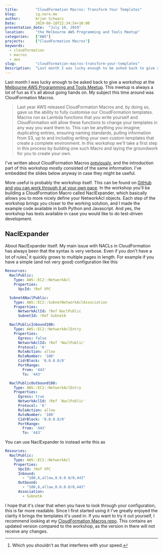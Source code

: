 ```yaml
---
title:        "CloudFormation Macros: Transform Your Templates"
blog:         ig.nore.me
author:       Arjen Schwarz
Date:         2019-08-18T22:34:54+10:00
presentation_date:  "July 10, 2019"
location:     "the Melbourne AWS Programming and Tools Meetup"
categories:   ["AWS"]
projects:     ["CloudFormation Macros"]
keywords:
  - cloudformation
  - macros
  - aws
slug:         "cloudformation-macros-transform-your-templates"
Description:  "Last month I was lucky enough to be asked back to give a workshop at the Melbourne AWS Programming and Tools Meetup. This meetup is always a lot of fun as it's all about going hands on. My subject this time around was CloudFormation Macros."
---
```


Last month I was lucky enough to be asked back to give a workshop at the [Melbourne AWS Programming and Tools Meetup](https://www.meetup.com/Melbourne-AWS-Programming-and-Tools-Meetup/). This meetup is always a lot of fun as it's all about going hands on. My subject this time around was CloudFormation Macros.

> Last year AWS released CloudFormation Macros and, by doing so, gave us the ability to fully customise our CloudFormation templates. Macros run as Lambda functions that you write yourself and CloudFormation will allow these functions to change your templates in any way you want them to.
> This can be anything you imagine; duplicating entries, ensuring naming standards, pulling information from S3, up to and including writing your own custom templates that create a complete environment. In this workshop we'll take a first step in this process by building one such Macro and laying the groundwork for you to create your own.

I've written about CloudFormation Macros [previously](/2018/11/building-and-testing-cloudformation-macros/), and the introduction part of this workshop mostly consisted of the same information. I've embedded the slides below anyway in case they might be useful.

<script async class="speakerdeck-embed" data-id="228f9f061cce4205a81dbae73ab07185" data-ratio="1.77777777777778" src="//speakerdeck.com/assets/embed.js"></script>

More useful is probably the workshop itself. This can be found on [GitHub and you can work through it at your own pace](https://github.com/ArjenSchwarz/workshop-cfn-macros). In the workshop you'll be building a CloudFormation Macro called NaclExpander, which basically allows you to more nicely define your NetworkAcl objects. Each step of the workshop brings you closer to the working solution, and I made the example code available in both Python and Javascript. And yes, the workshop has tests available in case you would like to do test-driven development.

## NaclExpander

About NaclExpander itself. My main issue with NACLs in CloudFormation has always been that the syntax is very verbose. Even if you don't have a lot of rules[^1] it quickly grows to multiple pages in length. For example if you have a simple (and not very good) configuration like this

```yaml
Resources:
  NaclPublic:
    Type: AWS::EC2::NetworkAcl
    Properties:
      VpcId: !Ref VPC

  SubnetANaclPublic:
    Type: AWS::EC2::SubnetNetworkAclAssociation
    Properties:
      NetworkAclId: !Ref NaclPublic
      SubnetId: !Ref SubnetA

  NaclPublicInbound100:
    Type: AWS::EC2::NetworkAclEntry
    Properties:
      Egress: false
      NetworkAclId: !Ref 'NaclPublic'
      Protocol: '6'
      RuleAction: allow
      RuleNumber: '100'
      CidrBlock: '0.0.0.0/0'
      PortRange:
        From: '443'
        To: '443'

  NaclPublicOutbound100:
    Type: AWS::EC2::NetworkAclEntry
    Properties:
      Egress: true
      NetworkAclId: !Ref 'NaclPublic'
      Protocol: '6'
      RuleAction: allow
      RuleNumber: '100'
      CidrBlock: '0.0.0.0/0'
      PortRange:
        From: '443'
        To: '443'
```

You can use NaclExpander to instead write this as

```yaml
Resources:
  NaclPublic:
    Type: AWS::EC2::NetworkAcl
    Properties:
      VpcId: !Ref VPC
      Inbound:
        - "100,6,allow,0.0.0.0/0,443"
      Outbound:
        - "100,6,allow,0.0.0.0/0,443"
      Association:
        - SubnetA
```

I hope that it's clear that when you have to look through your configuration, this is far more readable. Since I first started using it I've greatly enjoyed the clarity it brings the templates it's used in. If you want to try it out yourself, I recommend looking at my [CloudFormation Macros repo](https://github.com/ArjenSchwarz/cloudformation-macros). This contains an updated version compared to the workshop, as the version in there will not receive any changes.

[^1]:	Which you shouldn't as that interferes with your speed.